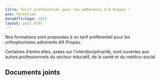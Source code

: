 ```yaml
---
titre: Tarif préférentiel pour les adhérents d’A Propos !
axe: formation
dateAffichage: 2015
layout: post.html
---
```

Nos formations sont proposées à un tarif préférentiel pour les orthophonistes adhérents d’A Propos.

Certaines d’entre elles, axées sur l’interdisciplinarité, sont ouvertes aux autres professionnels du secteur éducatif, de la santé et du médico-social

## Documents joints

